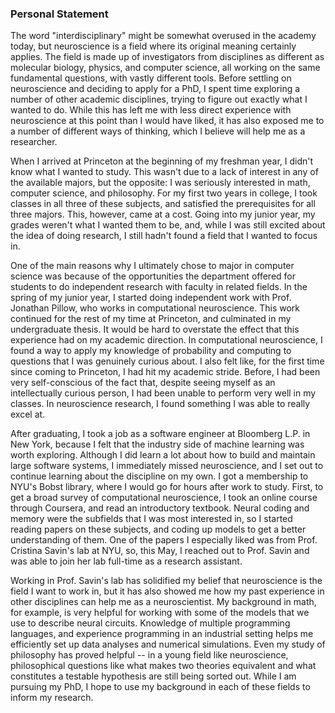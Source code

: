 ### Personal Statement

The word "interdisciplinary" might be somewhat overused in the academy today, but neuroscience is a field where its original meaning certainly applies. The field is made up of investigators from disciplines as different as molecular biology, physics, and computer science, all working on the same fundamental questions, with vastly different tools. Before settling on neuroscience and deciding to apply for a PhD, I spent time exploring a number of other academic disciplines, trying to figure out exactly what I wanted to do. While this has left me with less direct experience with neuroscience at this point than I would have liked, it has also exposed me to a number of different ways of thinking, which I believe will help me as a researcher.

When I arrived at Princeton at the beginning of my freshman year, I didn't know what I wanted to study. This wasn't due to a lack of interest in any of the available majors, but the opposite: I was seriously interested in math, computer science, and philosophy. For my first two years in college, I took classes in all three of these subjects, and satisfied the prerequisites for all three majors. This, however, came at a cost. Going into my junior year, my grades weren't what I wanted them to be, and, while I was still excited about the idea of doing research, I still hadn't found a field that I wanted to focus in.

One of the main reasons why I ultimately chose to major in computer science was because of the opportunities the department offered for students to do independent research with faculty in related fields. In the spring of my junior year, I started doing independent work with Prof. Jonathan Pillow, who works in computational neuroscience. This work continued for the rest of my time at Princeton, and culminated in my undergraduate thesis. It would be hard to overstate the effect that this experience had on my academic direction. In computational neuroscience, I found a way to apply my knowledge of probability and computing to questions that I was genuinely curious about. I also felt like, for the first time since coming to Princeton, I had hit my academic stride. Before, I had been very self-conscious of the fact that, despite seeing myself as an intellectually curious person, I had been unable to perform very well in my classes. In neuroscience research, I found something I was able to really excel at.

After graduating, I took a job as a software engineer at Bloomberg L.P. in New York, because I felt that the industry side of machine learning was worth exploring. Although I did learn a lot about how to build and maintain large software systems, I immediately missed neuroscience, and I set out to continue learning about the discipline on my own. I got a membership to NYU's Bobst library, where I would go for hours after work to study. First, to get a broad survey of computational neuroscience, I took an online course through Coursera, and read an introductory textbook. Neural coding and memory were the subfields that I was most interested in, so I started reading papers on these subjects, and coding up models to get a better understanding of them. One of the papers I especially liked was from Prof. Cristina Savin's lab at NYU, so, this May, I reached out to Prof. Savin and was able to join her lab full-time as a research assistant.

Working in Prof. Savin's lab has solidified my belief that neuroscience is the field I want to work in, but it has also showed me how my past experience in other disciplines can help me as a neuroscientist. My background in math, for example, is very helpful for working with some of the models that we use to describe neural circuits. Knowledge of multiple programming languages, and experience programming in an industrial setting helps me efficiently set up data analyses and numerical simulations. Even my study of philosophy has proved helpful -- in a young field like neuroscience, philosophical questions like what makes two theories equivalent and what constitutes a testable hypothesis are still being sorted out. While I am pursuing my PhD, I hope to use my background in each of these fields to inform my research.
